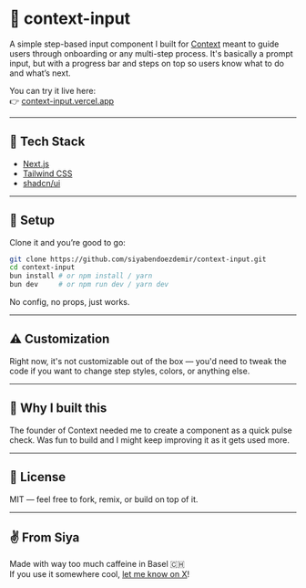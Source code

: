 # 🧠 context-input

A simple step-based input component I built for [Context](https://www.context.inc/) meant to guide users through onboarding or any multi-step process. It's basically a prompt input, but with a progress bar and steps on top so users know what to do and what’s next.

You can try it live here:  
👉 [context-input.vercel.app](https://context-input.vercel.app/)

---

## 🚀 Tech Stack

- [Next.js](https://nextjs.org/)
- [Tailwind CSS](https://tailwindcss.com/)
- [shadcn/ui](https://ui.shadcn.com/)

---

## 🔧 Setup

Clone it and you’re good to go:

```bash
git clone https://github.com/siyabendoezdemir/context-input.git
cd context-input
bun install # or npm install / yarn
bun dev     # or npm run dev / yarn dev
```

No config, no props, just works.

---

## ⚠️ Customization

Right now, it's not customizable out of the box — you'd need to tweak the code if you want to change step styles, colors, or anything else.

---

## 💬 Why I built this

The founder of Context needed me to create a component as a quick pulse check.
Was fun to build and I might keep improving it as it gets used more.

---

## 📄 License

MIT — feel free to fork, remix, or build on top of it.

---

## ✌️ From Siya

Made with way too much caffeine in Basel 🇨🇭  
If you use it somewhere cool, [let me know on X](https://x.com/siyabuilt)!
